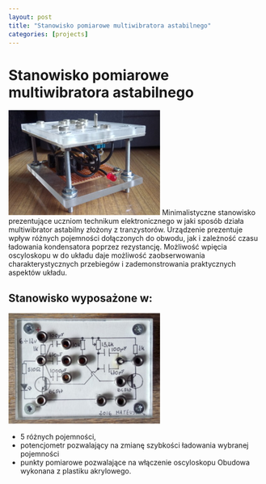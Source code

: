 ```yaml
---
layout: post
title: "Stanowisko pomiarowe multiwibratora astabilnego"
categories: [projects]
---
```

# Stanowisko pomiarowe multiwibratora astabilnego
![Main board](/images/multivibrator/multivibrator_side_low.jpg)
Minimalistyczne stanowisko prezentujące uczniom technikum elektronicznego w jaki sposób działa multiwibrator astabilny złożony z tranzystorów. Urządzenie prezentuje wpływ różnych pojemności dołączonych do obwodu, jak i zależność czasu ładowania kondensatora poprzez rezystancję. Możliwość wpięcia oscyloskopu w do układu daje możliwość zaobserwowania charakterystycznych przebiegów i zademonstrowania praktycznych aspektów układu.

## Stanowisko wyposażone w:
![Top view](/images/multivibrator/multivibrator_top_low.jpg)
- 5 różnych pojemności,
- potencjometr pozwalający na zmianę szybkości ładowania wybranej pojemności
- punkty pomiarowe pozwalające na włączenie oscyloskopu
Obudowa wykonana z plastiku akrylowego.
